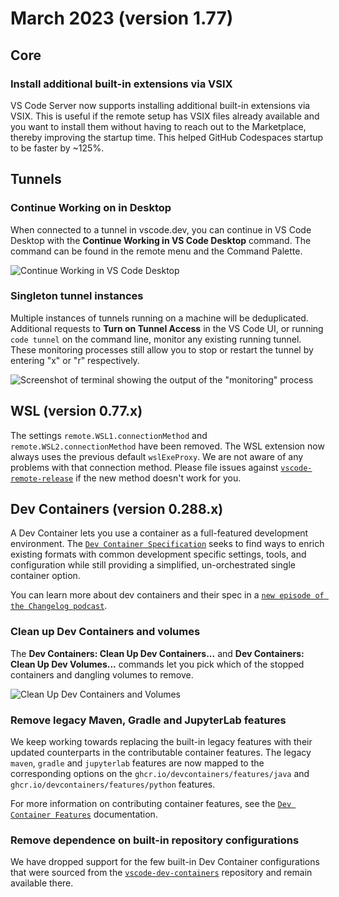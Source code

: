 # March 2023 (version 1.77)

## Core

### Install additional built-in extensions via VSIX

VS Code Server now supports installing additional built-in extensions via VSIX.
This is useful if the remote setup has VSIX files already available and you want
to install them without having to reach out to the Marketplace, thereby
improving the startup time. This helped GitHub Codespaces startup to be faster
by ~125%.

## Tunnels

### Continue Working on in Desktop

When connected to a tunnel in vscode.dev, you can continue in VS Code Desktop
with the **Continue Working in VS Code Desktop** command. The command can be
found in the remote menu and the Command Palette.

![`Continue Working in VS Code Desktop`](images/1_77/tunnel-open-in-desktop.png)

### Singleton tunnel instances

Multiple instances of tunnels running on a machine will be deduplicated.
Additional requests to **Turn on Tunnel Access** in the VS Code UI, or running
`code tunnel` on the command line, monitor any existing running tunnel. These
monitoring processes still allow you to stop or restart the tunnel by entering
"x" or "r" respectively.

![`Screenshot of terminal showing the output of the "monitoring" process`](images/1_77/remote-tunnel-singleton.png)

## WSL (version 0.77.x)

The settings `remote.WSL1.connectionMethod` and `remote.WSL2.connectionMethod`
have been removed. The WSL extension now always uses the previous default
`wslExeProxy`. We are not aware of any problems with that connection method.
Please file issues against
[`vscode-remote-release`](HTTPS://github.com/microsoft/vscode-remote-release/issues)
if the new method doesn't work for you.

## Dev Containers (version 0.288.x)

A Dev Container lets you use a container as a full-featured development
environment. The [`Dev Container Specification`](HTTPS://containers.dev/) seeks
to find ways to enrich existing formats with common development specific
settings, tools, and configuration while still providing a simplified,
un-orchestrated single container option.

You can learn more about dev containers and their spec in a
[`new episode of the Changelog podcast`](HTTPS://changelog.com/podcast/529).

### Clean up Dev Containers and volumes

The **Dev Containers: Clean Up Dev Containers...** and **Dev Containers: Clean
Up Dev Volumes...** commands let you pick which of the stopped containers and
dangling volumes to remove.

![`Clean Up Dev Containers and Volumes`](images/1_77/clean-up-containers-and-volumes.png)

### Remove legacy Maven, Gradle and JupyterLab features

We keep working towards replacing the built-in legacy features with their
updated counterparts in the contributable container features. The legacy
`maven`, `gradle` and `jupyterlab` features are now mapped to the corresponding
options on the `ghcr.io/devcontainers/features/java` and
`ghcr.io/devcontainers/features/python` features.

For more information on contributing container features, see the
[`Dev Container Features`](HTTPS://containers.dev/implementors/features)
documentation.

### Remove dependence on built-in repository configurations

We have dropped support for the few built-in Dev Container configurations that
were sourced from the
[`vscode-dev-containers`](HTTPS://github.com/microsoft/vscode-dev-containers/tree/main/repository-containers/github.com)
repository and remain available there.
